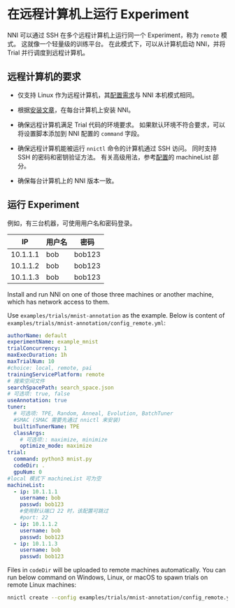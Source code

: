 # 在远程计算机上运行 Experiment

NNI 可以通过 SSH 在多个远程计算机上运行同一个 Experiment，称为 `remote` 模式。 这就像一个轻量级的训练平台。 在此模式下，可以从计算机启动 NNI，并将 Trial 并行调度到远程计算机。

## 远程计算机的要求

* 仅支持 Linux 作为远程计算机，其[配置需求](../Tutorial/Installation.md)与 NNI 本机模式相同。

* 根据[安装文章](../Tutorial/Installation.md)，在每台计算机上安装 NNI。

* 确保远程计算机满足 Trial 代码的环境要求。 如果默认环境不符合要求，可以将设置脚本添加到 NNI 配置的 `command` 字段。

* 确保远程计算机能被运行 `nnictl` 命令的计算机通过 SSH 访问。 同时支持 SSH 的密码和密钥验证方法。 有关高级用法，参考[配置](../Tutorial/ExperimentConfig.md)的 machineList 部分。

* 确保每台计算机上的 NNI 版本一致。

## 运行 Experiment

例如，有三台机器，可使用用户名和密码登录。

| IP       | 用户名 | 密码     |
| -------- | --- | ------ |
| 10.1.1.1 | bob | bob123 |
| 10.1.1.2 | bob | bob123 |
| 10.1.1.3 | bob | bob123 |

Install and run NNI on one of those three machines or another machine, which has network access to them.

Use `examples/trials/mnist-annotation` as the example. Below is content of `examples/trials/mnist-annotation/config_remote.yml`:

```yaml
authorName: default
experimentName: example_mnist
trialConcurrency: 1
maxExecDuration: 1h
maxTrialNum: 10
#choice: local, remote, pai
trainingServicePlatform: remote
# 搜索空间文件
searchSpacePath: search_space.json
# 可选项: true, false
useAnnotation: true
tuner:
  # 可选项: TPE, Random, Anneal, Evolution, BatchTuner
  #SMAC (SMAC 需要先通过 nnictl 来安装)
  builtinTunerName: TPE
  classArgs:
    # 可选项:: maximize, minimize
    optimize_mode: maximize
trial:
  command: python3 mnist.py
  codeDir: .
  gpuNum: 0
#local 模式下 machineList 可为空
machineList:
  - ip: 10.1.1.1
    username: bob
    passwd: bob123
    #使用默认端口 22 时，该配置可跳过
    #port: 22
  - ip: 10.1.1.2
    username: bob
    passwd: bob123
  - ip: 10.1.1.3
    username: bob
    passwd: bob123
```

Files in `codeDir` will be uploaded to remote machines automatically. You can run below command on Windows, Linux, or macOS to spawn trials on remote Linux machines:

```bash
nnictl create --config examples/trials/mnist-annotation/config_remote.yml
```